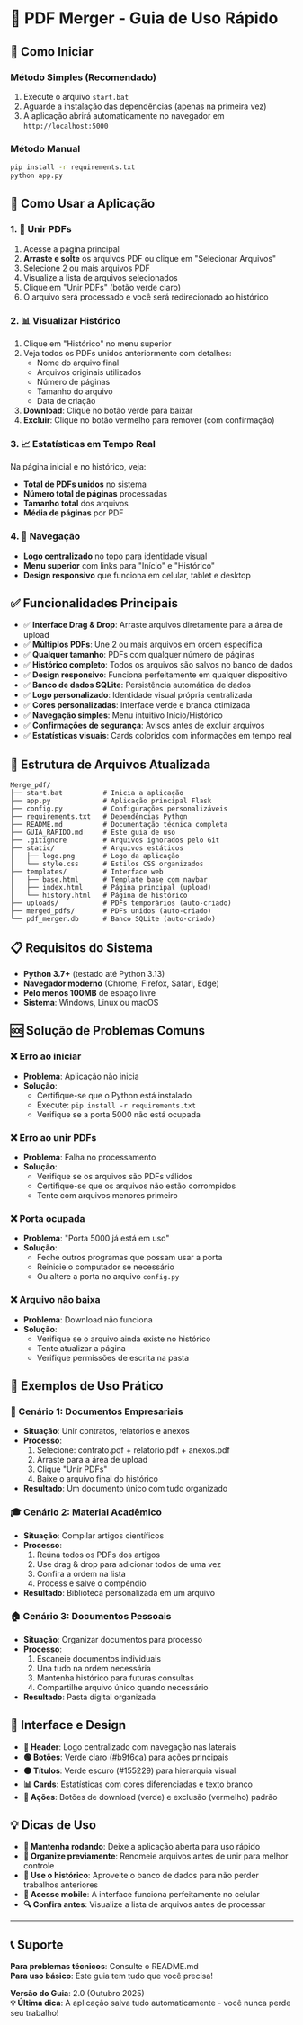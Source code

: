 # 📄 PDF Merger - Guia de Uso Rápido

## 🚀 Como Iniciar

### Método Simples (Recomendado)
1. Execute o arquivo `start.bat`
2. Aguarde a instalação das dependências (apenas na primeira vez)
3. A aplicação abrirá automaticamente no navegador em `http://localhost:5000`

### Método Manual
```bash
pip install -r requirements.txt
python app.py
```

## 📱 Como Usar a Aplicação

### 1. 📄 Unir PDFs
1. Acesse a página principal
2. **Arraste e solte** os arquivos PDF ou clique em "Selecionar Arquivos"
3. Selecione 2 ou mais arquivos PDF
4. Visualize a lista de arquivos selecionados
5. Clique em "Unir PDFs" (botão verde claro)
6. O arquivo será processado e você será redirecionado ao histórico

### 2. 📊 Visualizar Histórico
1. Clique em "Histórico" no menu superior
2. Veja todos os PDFs unidos anteriormente com detalhes:
   - Nome do arquivo final
   - Arquivos originais utilizados
   - Número de páginas
   - Tamanho do arquivo
   - Data de criação
3. **Download**: Clique no botão verde para baixar
4. **Excluir**: Clique no botão vermelho para remover (com confirmação)

### 3. 📈 Estatísticas em Tempo Real
Na página inicial e no histórico, veja:
- **Total de PDFs unidos** no sistema
- **Número total de páginas** processadas
- **Tamanho total** dos arquivos
- **Média de páginas** por PDF

### 4. 🧭 Navegação
- **Logo centralizado** no topo para identidade visual
- **Menu superior** com links para "Início" e "Histórico"
- **Design responsivo** que funciona em celular, tablet e desktop

## ✅ Funcionalidades Principais

- ✅ **Interface Drag & Drop**: Arraste arquivos diretamente para a área de upload
- ✅ **Múltiplos PDFs**: Une 2 ou mais arquivos em ordem específica
- ✅ **Qualquer tamanho**: PDFs com qualquer número de páginas
- ✅ **Histórico completo**: Todos os arquivos são salvos no banco de dados
- ✅ **Design responsivo**: Funciona perfeitamente em qualquer dispositivo
- ✅ **Banco de dados SQLite**: Persistência automática de dados
- ✅ **Logo personalizado**: Identidade visual própria centralizada
- ✅ **Cores personalizadas**: Interface verde e branca otimizada
- ✅ **Navegação simples**: Menu intuitivo Início/Histórico
- ✅ **Confirmações de segurança**: Avisos antes de excluir arquivos
- ✅ **Estatísticas visuais**: Cards coloridos com informações em tempo real

## 🔧 Estrutura de Arquivos Atualizada

```
Merge_pdf/
├── start.bat          # Inicia a aplicação
├── app.py             # Aplicação principal Flask
├── config.py          # Configurações personalizáveis
├── requirements.txt   # Dependências Python
├── README.md          # Documentação técnica completa
├── GUIA_RAPIDO.md     # Este guia de uso
├── .gitignore         # Arquivos ignorados pelo Git
├── static/            # Arquivos estáticos
│   ├── logo.png       # Logo da aplicação
│   └── style.css      # Estilos CSS organizados
├── templates/         # Interface web
│   ├── base.html      # Template base com navbar
│   ├── index.html     # Página principal (upload)
│   └── history.html   # Página de histórico
├── uploads/           # PDFs temporários (auto-criado)
├── merged_pdfs/       # PDFs unidos (auto-criado)
└── pdf_merger.db      # Banco SQLite (auto-criado)
```

## 📋 Requisitos do Sistema

- **Python 3.7+** (testado até Python 3.13)
- **Navegador moderno** (Chrome, Firefox, Safari, Edge)
- **Pelo menos 100MB** de espaço livre
- **Sistema**: Windows, Linux ou macOS

## 🆘 Solução de Problemas Comuns

### ❌ Erro ao iniciar
- **Problema**: Aplicação não inicia
- **Solução**: 
  - Certifique-se que o Python está instalado
  - Execute: `pip install -r requirements.txt`
  - Verifique se a porta 5000 não está ocupada

### ❌ Erro ao unir PDFs
- **Problema**: Falha no processamento
- **Solução**:
  - Verifique se os arquivos são PDFs válidos
  - Certifique-se que os arquivos não estão corrompidos
  - Tente com arquivos menores primeiro

### ❌ Porta ocupada
- **Problema**: "Porta 5000 já está em uso"
- **Solução**:
  - Feche outros programas que possam usar a porta
  - Reinicie o computador se necessário
  - Ou altere a porta no arquivo `config.py`

### ❌ Arquivo não baixa
- **Problema**: Download não funciona
- **Solução**:
  - Verifique se o arquivo ainda existe no histórico
  - Tente atualizar a página
  - Verifique permissões de escrita na pasta

## 🎯 Exemplos de Uso Prático

### 📄 Cenário 1: Documentos Empresariais
- **Situação**: Unir contratos, relatórios e anexos
- **Processo**: 
  1. Selecione: contrato.pdf + relatorio.pdf + anexos.pdf
  2. Arraste para a área de upload
  3. Clique "Unir PDFs"
  4. Baixe o arquivo final do histórico
- **Resultado**: Um documento único com tudo organizado

### 🎓 Cenário 2: Material Acadêmico
- **Situação**: Compilar artigos científicos
- **Processo**:
  1. Reúna todos os PDFs dos artigos
  2. Use drag & drop para adicionar todos de uma vez
  3. Confira a ordem na lista
  4. Process e salve o compêndio
- **Resultado**: Biblioteca personalizada em um arquivo

### 🏠 Cenário 3: Documentos Pessoais
- **Situação**: Organizar documentos para processo
- **Processo**:
  1. Escaneie documentos individuais
  2. Una tudo na ordem necessária
  3. Mantenha histórico para futuras consultas
  4. Compartilhe arquivo único quando necessário
- **Resultado**: Pasta digital organizada

## 🎨 Interface e Design

- **🎯 Header**: Logo centralizado com navegação nas laterais
- **🟢 Botões**: Verde claro (#b9f6ca) para ações principais
- **⚫ Títulos**: Verde escuro (#155229) para hierarquia visual
- **📊 Cards**: Estatísticas com cores diferenciadas e texto branco
- **🔘 Ações**: Botões de download (verde) e exclusão (vermelho) padrão

## 💡 Dicas de Uso

- **🔄 Mantenha rodando**: Deixe a aplicação aberta para uso rápido
- **📁 Organize previamente**: Renomeie arquivos antes de unir para melhor controle
- **💾 Use o histórico**: Aproveite o banco de dados para não perder trabalhos anteriores
- **📱 Acesse mobile**: A interface funciona perfeitamente no celular
- **🔍 Confira antes**: Visualize a lista de arquivos antes de processar

---

## 📞 Suporte

**Para problemas técnicos**: Consulte o README.md  
**Para uso básico**: Este guia tem tudo que você precisa!

**Versão do Guia**: 2.0 (Outubro 2025)  
**💡 Última dica**: A aplicação salva tudo automaticamente - você nunca perde seu trabalho!